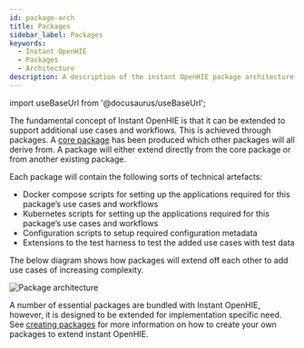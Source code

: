 ```yaml
---
id: package-arch
title: Packages
sidebar_label: Packages
keywords:
  - Instant OpenHIE
  - Packages
  - Architecture
description: A description of the instant OpenHIE package architecture
---
```


import useBaseUrl from '@docusaurus/useBaseUrl';

The fundamental concept of Instant OpenHIE is that it can be extended to support additional use cases and workflows. This is achieved through packages. A [core package](packages/core.md) has been produced which other packages will all derive from. A package will either extend directly from the core package or from another existing package.

Each package will contain the following sorts of technical artefacts:

- Docker compose scripts for setting up the applications required for this package’s use cases and workflows
- Kubernetes scripts for setting up the applications required for this package’s use cases and workflows
- Configuration scripts to setup required configuration metadata
- Extensions to the test harness to test the added use cases with test data

The below diagram shows how packages will extend off each other to add use cases of increasing complexity.

<div class="text--center">
  <img alt="Package architecture" src={useBaseUrl('img/package-arch.png')} />
</div>

A number of essential packages are bundled with Instant OpenHIE, however, it is designed to be extended for implementation specific need. See [creating packages](../how-to/creating-packages) for more information on how to create your own packages to extend instant OpenHIE.
